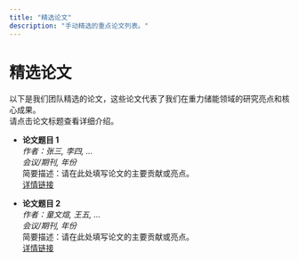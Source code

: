 ```yaml
---
title: "精选论文"
description: "手动精选的重点论文列表。"
---
```


# 精选论文

以下是我们团队精选的论文，这些论文代表了我们在重力储能领域的研究亮点和核心成果。  
请点击论文标题查看详细介绍。

- **论文题目 1**  
  *作者：张三, 李四, ...*  
  *会议/期刊, 年份*  
  简要描述：请在此处填写论文的主要贡献或亮点。  
  [详情链接](/publications/selected/paper1/)

- **论文题目 2**  
  *作者：童文煊, 王五, ...*  
  *会议/期刊, 年份*  
  简要描述：请在此处填写论文的主要贡献或亮点。  
  [详情链接](/publications/selected/paper2/)

<!-- 备注：你可以根据实际情况增删条目，每个详情链接可以指向对应的论文详细页面。 -->
